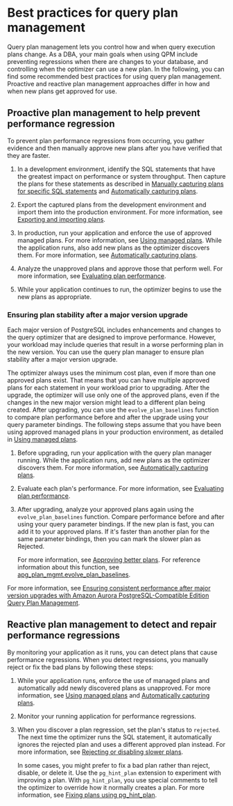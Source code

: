 # Best practices for query plan management<a name="AuroraPostgreSQL.Optimize.BestPractice"></a>

Query plan management lets you control how and when query execution plans change\. As a DBA, your main goals when using QPM include preventing regressions when there are changes to your database, and controlling when the optimizer can use a new plan\. In the following, you can find some recommended best practices for using query plan management\. Proactive and reactive plan management approaches differ in how and when new plans get approved for use\. 

## Proactive plan management to help prevent performance regression<a name="AuroraPostgreSQL.Optimize.BestPractice.Proactive"></a>

To prevent plan performance regressions from occurring, you gather evidence and then manually approve new plans after you have verified that they are faster\. 

1. In a development environment, identify the SQL statements that have the greatest impact on performance or system throughput\. Then capture the plans for these statements as described in [Manually capturing plans for specific SQL statements](AuroraPostgreSQL.Optimize.CapturePlans.md#AuroraPostgreSQL.Optimize.CapturePlans.Manual) and [Automatically capturing plans](AuroraPostgreSQL.Optimize.CapturePlans.md#AuroraPostgreSQL.Optimize.CapturePlans.Automatic)\. 

1. Export the captured plans from the development environment and import them into the production environment\. For more information, see [Exporting and importing plans](AuroraPostgreSQL.Optimize.Maintenance.md#AuroraPostgreSQL.Optimize.Maintenance.ExportingImporting)\. 

1. In production, run your application and enforce the use of approved managed plans\. For more information, see [Using managed plans](AuroraPostgreSQL.Optimize.UsePlans.md)\. While the application runs, also add new plans as the optimizer discovers them\. For more information, see [Automatically capturing plans](AuroraPostgreSQL.Optimize.CapturePlans.md#AuroraPostgreSQL.Optimize.CapturePlans.Automatic)\. 

1. Analyze the unapproved plans and approve those that perform well\. For more information, see [Evaluating plan performance](AuroraPostgreSQL.Optimize.Maintenance.md#AuroraPostgreSQL.Optimize.Maintenance.EvaluatingPerformance)\. 

1. While your application continues to run, the optimizer begins to use the new plans as appropriate\.

### Ensuring plan stability after a major version upgrade<a name="AuroraPostgreSQL.Optimize.BestPractice.MajorVersionUpgrade"></a>

Each major version of PostgreSQL includes enhancements and changes to the query optimizer that are designed to improve performance\. However, your workload may include queries that result in a worse performing plan in the new version\. You can use the query plan manager to ensure plan stability after a major version upgrade\.

The optimizer always uses the minimum cost plan, even if more than one approved plans exist\. That means that you can have multiple approved plans for each statement in your workload prior to upgrading\. After the upgrade, the optimizer will use only one of the approved plans, even if the changes in the new major version might lead to a different plan being created\. After upgrading, you can use the `evolve_plan_baselines` function to compare plan performance before and after the upgrade using your query parameter bindings\. The following steps assume that you have been using approved managed plans in your production environment, as detailed in [Using managed plans](AuroraPostgreSQL.Optimize.UsePlans.md)\. 

1. Before upgrading, run your application with the query plan manager running\. While the application runs, add new plans as the optimizer discovers them\. For more information, see [Automatically capturing plans](AuroraPostgreSQL.Optimize.CapturePlans.md#AuroraPostgreSQL.Optimize.CapturePlans.Automatic)\. 

1. Evaluate each plan's performance\. For more information, see [Evaluating plan performance](AuroraPostgreSQL.Optimize.Maintenance.md#AuroraPostgreSQL.Optimize.Maintenance.EvaluatingPerformance)\.

1. After upgrading, analyze your approved plans again using the `evolve_plan_baselines` function\. Compare performance before and after using your query parameter bindings\. If the new plan is fast, you can add it to your approved plans\. If it's faster than another plan for the same parameter bindings, then you can mark the slower plan as Rejected\. 

   For more information, see [Approving better plans](AuroraPostgreSQL.Optimize.Maintenance.md#AuroraPostgreSQL.Optimize.Maintenance.EvaluatingPerformance.Approving)\. For reference information about this function, see [apg\_plan\_mgmt\.evolve\_plan\_baselines](AuroraPostgreSQL.Optimize.Functions.md#AuroraPostgreSQL.Optimize.Functions.evolve_plan_baselines)\. 

For more information, see [Ensuring consistent performance after major version upgrades with Amazon Aurora PostgreSQL\-Compatible Edition Query Plan Management](http://aws.amazon.com/blogs/database/ensuring-consistent-performance-after-major-version-upgrades-with-amazon-aurora-postgresql-query-plan-management/)\. 

## Reactive plan management to detect and repair performance regressions<a name="AuroraPostgreSQL.Optimize.BestPractice.Reactive"></a>

By monitoring your application as it runs, you can detect plans that cause performance regressions\. When you detect regressions, you manually reject or fix the bad plans by following these steps:

1. While your application runs, enforce the use of managed plans and automatically add newly discovered plans as unapproved\. For more information, see [Using managed plans](AuroraPostgreSQL.Optimize.UsePlans.md) and [Automatically capturing plans](AuroraPostgreSQL.Optimize.CapturePlans.md#AuroraPostgreSQL.Optimize.CapturePlans.Automatic)\. 

1. Monitor your running application for performance regressions\.

1. When you discover a plan regression, set the plan's status to `rejected`\. The next time the optimizer runs the SQL statement, it automatically ignores the rejected plan and uses a different approved plan instead\. For more information, see [Rejecting or disabling slower plans](AuroraPostgreSQL.Optimize.Maintenance.md#AuroraPostgreSQL.Optimize.Maintenance.EvaluatingPerformance.Rejecting)\. 

   In some cases, you might prefer to fix a bad plan rather than reject, disable, or delete it\. Use the `pg_hint_plan` extension to experiment with improving a plan\. With `pg_hint_plan`, you use special comments to tell the optimizer to override how it normally creates a plan\. For more information, see [Fixing plans using pg\_hint\_plan](AuroraPostgreSQL.Optimize.Maintenance.md#AuroraPostgreSQL.Optimize.Maintenance.pg_hint_plan)\. 